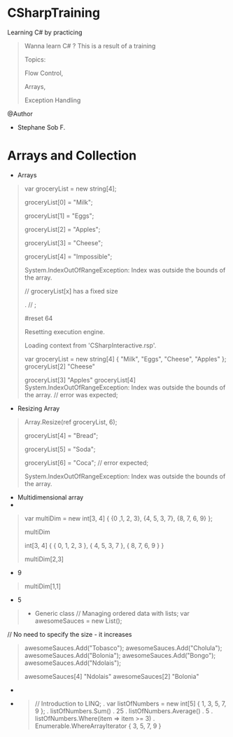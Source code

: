 # CSharpTraining

Learning C# by practicing


>
> Wanna learn C# ?
> This is a result of a training
> 
> Topics: 
> 
> Flow Control,
> 
> Arrays,
> 
> Exception Handling
>

@Author
- Stephane Sob F.


# Arrays and Collection
- Arrays
>
> var groceryList = new string[4];
> 
> groceryList[0] = "Milk";
> 
> groceryList[1] = "Eggs";
> 
> groceryList[2] = "Apples";
> 
> groceryList[3] = "Cheese";
> 
> groceryList[4] = "Impossible";
> 
> System.IndexOutOfRangeException: Index was outside the bounds of the array.
> 
> // groceryList[x] has a fixed size
> 
> . // ;
> 
> #reset 64
> 
> Resetting execution engine.
> 
> Loading context from 'CSharpInteractive.rsp'.
>
> var groceryList = new string[4] { "Milk", "Eggs", "Cheese", "Apples" };
> groceryList[2]
> "Cheese"
> 
> groceryList[3]
> "Apples"
> groceryList[4]
> System.IndexOutOfRangeException: Index was outside the bounds of the array.
> // error was expected;
> 
- Resizing Array
> 
> Array.Resize(ref groceryList, 6);
> 
> groceryList[4] = "Bread";
> 
> groceryList[5] = "Soda";
> 
> groceryList[6] = "Coca"; // error expected;
> 
> System.IndexOutOfRangeException: Index was outside the bounds of the array.
> 
- Multidimensional array
- 
>
>  var multiDim = new int[3, 4] {
> {0 ,1, 2, 3},
> {4, 5, 3, 7},
> {8, 7, 6, 9}
> };
> 
> multiDim
> 
> int[3, 4] { { 0, 1, 2, 3 }, { 4, 5, 3, 7 }, { 8, 7, 6, 9 } }
> 
> multiDim[2,3]
- 9
>
>  multiDim[1,1]
- 5
> - Generic class
>  // Managing ordered data with lists;
> var awesomeSauces = new List<string>();
> 
// No need to specify the size - it increases 
> awesomeSauces.Add("Tobasco");
> awesomeSauces.Add("Cholula");
> awesomeSauces.Add("Bolonia");
> awesomeSauces.Add("Bongo");
> awesomeSauces.Add("Ndolais");
> 
> awesomeSauces[4]
"Ndolais"
> awesomeSauces[2]
"Bolonia"
> 
-
- > // Introduction to LINQ;
. var listOfNumbers = new int[5] { 1, 3, 5, 7, 9 };
. listOfNumbers.Sum()
. 25
. listOfNumbers.Average()
. 5
. listOfNumbers.Where(item => item >= 3)
. Enumerable.WhereArrayIterator<int> { 3, 5, 7, 9 }
